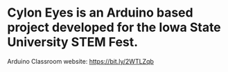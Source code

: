 # Cylon Eyes is an Arduino based project developed for the Iowa State University STEM Fest.

Arduino Classroom website: https://bit.ly/2WTLZqb
